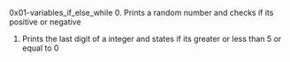 0x01-variables_if_else_while
0. Prints a random number and checks if its positive or negative
1. Prints the last digit of a integer and states if its greater or less than 5 or equal to 0
